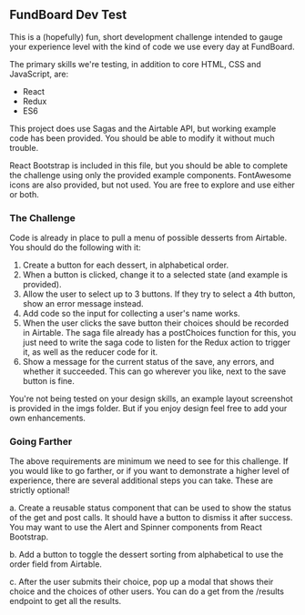 ## FundBoard Dev Test

This is a (hopefully) fun, short development challenge intended to gauge your experience level with the kind of code we use every day at FundBoard.

The primary skills we're testing, in addition to core HTML, CSS and JavaScript, are:
- React
- Redux
- ES6

This project does use Sagas and the Airtable API, but working example code has been provided. You should be able to modify it without much trouble.

React Bootstrap is included in this file, but you should be able to complete the challenge using only the provided example components. FontAwesome icons are also provided, but not used. You are free to explore and use either or both.

### The Challenge

Code is already in place to pull a menu of possible desserts from Airtable. You should do the following with it:

1. Create a button for each dessert, in alphabetical order.
2. When a button is clicked, change it to a selected state (and example is provided).
3. Allow the user to select up to 3 buttons. If they try to select a 4th button, show an error message instead.
4. Add code so the input for collecting a user's name works.
5. When the user clicks the save button their choices should be recorded in Airtable. The saga file already has a postChoices function for this, you just need to write the saga code to listen for the Redux action to trigger it, as well as the reducer code for it.
6. Show a message for the current status of the save, any errors, and whether it succeeded. This can go wherever you like, next to the save button is fine.

You're not being tested on your design skills, an example layout screenshot is provided in the imgs folder. But if you enjoy design feel free to add your own enhancements.

### Going Farther

The above requirements are minimum we need to see for this challenge. If you would like to go farther, or if you want to demonstrate a higher level of experience, there are several additional steps you can take. These are strictly optional! 

a. Create a reusable status component that can be used to show the status of the get and post calls. It should have a button to dismiss it after success. You may want to use the Alert and Spinner components from React Bootstrap.

b. Add a button to toggle the dessert sorting from alphabetical to use the order field from Airtable. 

c. After the user submits their choice, pop up a modal that shows their choice and the choices of other users. You can do a get from the /results endpoint to get all the results.
